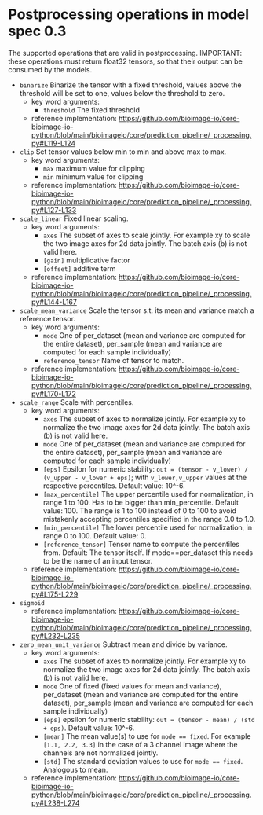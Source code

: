 # Postprocessing operations in model spec 0.3
The supported operations that are valid in postprocessing. IMPORTANT: these operations must return float32 tensors, so that their output can be consumed by the models.
- `binarize` Binarize the tensor with a fixed threshold, values above the threshold will be set to one, values below the threshold to zero.
  - key word arguments:
    - `threshold` The fixed threshold
  - reference implementation: https://github.com/bioimage-io/core-bioimage-io-python/blob/main/bioimageio/core/prediction_pipeline/_processing.py#L119-L124
- `clip` Set tensor values below min to min and above max to max.
  - key word arguments:
    - `max` maximum value for clipping
    - `min` minimum value for clipping
  - reference implementation: https://github.com/bioimage-io/core-bioimage-io-python/blob/main/bioimageio/core/prediction_pipeline/_processing.py#L127-L133
- `scale_linear` Fixed linear scaling.
  - key word arguments:
    - `axes` The subset of axes to scale jointly. For example xy to scale the two image axes for 2d data jointly. The batch axis (b) is not valid here.
    - `[gain]` multiplicative factor
    - `[offset]` additive term
  - reference implementation: https://github.com/bioimage-io/core-bioimage-io-python/blob/main/bioimageio/core/prediction_pipeline/_processing.py#L144-L167
- `scale_mean_variance` Scale the tensor s.t. its mean and variance match a reference tensor.
  - key word arguments:
    - `mode` One of per_dataset (mean and variance are computed for the entire dataset), per_sample (mean and variance are computed for each sample individually)
    - `reference_tensor` Name of tensor to match.
  - reference implementation: https://github.com/bioimage-io/core-bioimage-io-python/blob/main/bioimageio/core/prediction_pipeline/_processing.py#L170-L172
- `scale_range` Scale with percentiles.
  - key word arguments:
    - `axes` The subset of axes to normalize jointly. For example xy to normalize the two image axes for 2d data jointly. The batch axis (b) is not valid here.
    - `mode` One of per_dataset (mean and variance are computed for the entire dataset), per_sample (mean and variance are computed for each sample individually)
    - `[eps]` Epsilon for numeric stability: `out = (tensor - v_lower) / (v_upper - v_lower + eps)`; with `v_lower,v_upper` values at the respective percentiles. Default value: 10^-6.
    - `[max_percentile]` The upper percentile used for normalization, in range 1 to 100. Has to be bigger than min_percentile. Default value: 100. The range is 1 to 100 instead of 0 to 100 to avoid mistakenly accepting percentiles specified in the range 0.0 to 1.0.
    - `[min_percentile]` The lower percentile used for normalization, in range 0 to 100. Default value: 0.
    - `[reference_tensor]` Tensor name to compute the percentiles from. Default: The tensor itself. If mode==per_dataset this needs to be the name of an input tensor.
  - reference implementation: https://github.com/bioimage-io/core-bioimage-io-python/blob/main/bioimageio/core/prediction_pipeline/_processing.py#L175-L229
- `sigmoid` 
  - reference implementation: https://github.com/bioimage-io/core-bioimage-io-python/blob/main/bioimageio/core/prediction_pipeline/_processing.py#L232-L235
- `zero_mean_unit_variance` Subtract mean and divide by variance.
  - key word arguments:
    - `axes` The subset of axes to normalize jointly. For example xy to normalize the two image axes for 2d data jointly. The batch axis (b) is not valid here.
    - `mode` One of fixed (fixed values for mean and variance), per_dataset (mean and variance are computed for the entire dataset), per_sample (mean and variance are computed for each sample individually)
    - `[eps]` epsilon for numeric stability: `out = (tensor - mean) / (std + eps)`. Default value: 10^-6.
    - `[mean]` The mean value(s) to use for `mode == fixed`. For example `[1.1, 2.2, 3.3]` in the case of a 3 channel image where the channels are not normalized jointly.
    - `[std]` The standard deviation values to use for `mode == fixed`. Analogous to mean.
  - reference implementation: https://github.com/bioimage-io/core-bioimage-io-python/blob/main/bioimageio/core/prediction_pipeline/_processing.py#L238-L274
